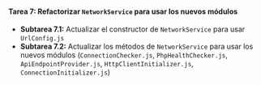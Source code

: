 
#### Tarea 7: Refactorizar `NetworkService`  para usar los nuevos módulos
- **Subtarea 7.1:** Actualizar el constructor de `NetworkService` para usar `UrlConfig.js`
- **Subtarea 7.2:** Actualizar los métodos de `NetworkService` para usar los nuevos módulos (`ConnectionChecker.js`, `PhpHealthChecker.js`, `ApiEndpointProvider.js`, `HttpClientInitializer.js`, `ConnectionInitializer.js`)
